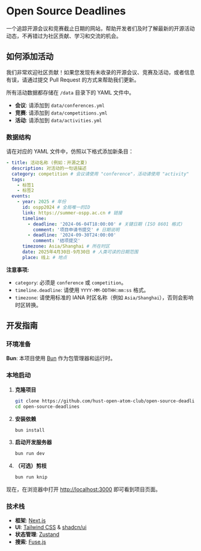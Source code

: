 # Open Source Deadlines

一个追踪开源会议和竞赛截止日期的网站，帮助开发者们及时了解最新的开源活动动态，不再错过为社区贡献、学习和交流的机会。

## 如何添加活动

我们非常欢迎社区贡献！如果您发现有未收录的开源会议、竞赛及活动，或者信息有误，请通过提交 Pull Request 的方式来帮助我们更新。

所有活动数据都存储在 `/data` 目录下的 YAML 文件中。

- **会议**: 请添加到 `data/conferences.yml`
- **竞赛**: 请添加到 `data/competitions.yml`
- **活动**: 请添加到 `data/activities.yml`


### 数据结构

请在对应的 YAML 文件中，仿照以下格式添加新条目：

```yaml
- title: 活动名称 (例如：开源之夏)
  description: 对活动的一句话描述
  category: competition # 会议请使用 "conference"，活动请使用 "activity"
  tags:
    - 标签1
    - 标签2
  events:
    - year: 2025 # 年份
      id: ospp2024 # 全局唯一的ID
      link: https://summer-ospp.ac.cn # 链接
      timeline:
        - deadline: '2024-06-04T18:00:00' # 关键日期 (ISO 8601 格式)
          comment: '项目申请书提交' # 日期说明
        - deadline: '2024-09-30T24:00:00'
          comment: '结项提交'
      timezone: Asia/Shanghai # 所在时区
      date: 2025年4月30日-9月30日 # 人类可读的日期范围
      place: 线上 # 地点
```

**注意事项:**

- `category`: 必须是 `conference` 或 `competition`。
- `timeline.deadline`: 请使用 `YYYY-MM-DDTHH:mm:ss` 格式。
- `timezone`: 请使用标准的 IANA 时区名称（例如 `Asia/Shanghai`），否则会影响时区转换。

## 开发指南

### 环境准备

**Bun**: 本项目使用 [Bun](https://bun.sh/) 作为包管理器和运行时。

### 本地启动

1.  **克隆项目**
    ```bash
    git clone https://github.com/hust-open-atom-club/open-source-deadlines.git
    cd open-source-deadlines
    ```

2.  **安装依赖**
    ```bash
    bun install
    ```

3.  **启动开发服务器**
    ```bash
    bun run dev
    ```

4. **（可选）剪枝**
    ```bash
    bun run knip
    ```

现在，在浏览器中打开 [http://localhost:3000](http://localhost:3000) 即可看到项目页面。

### 技术栈

- **框架**: [Next.js](https://nextjs.org/)
- **UI**: [Tailwind CSS](https://tailwindcss.com/) & [shadcn/ui](https://ui.shadcn.com/)
- **状态管理**: [Zustand](https://github.com/pmndrs/zustand)
- **搜索**: [Fuse.js](https://github.com/krisk/fuse)
